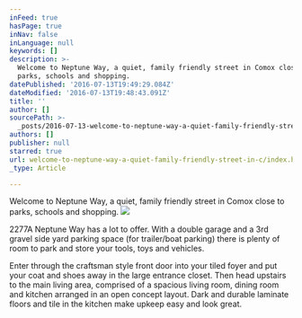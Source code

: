 ```yaml
---
inFeed: true
hasPage: true
inNav: false
inLanguage: null
keywords: []
description: >-
  Welcome to Neptune Way, a quiet, family friendly street in Comox close to
  parks, schools and shopping.
datePublished: '2016-07-13T19:49:29.084Z'
dateModified: '2016-07-13T19:48:43.091Z'
title: ''
author: []
sourcePath: >-
  _posts/2016-07-13-welcome-to-neptune-way-a-quiet-family-friendly-street-in-c.md
authors: []
publisher: null
starred: true
url: welcome-to-neptune-way-a-quiet-family-friendly-street-in-c/index.html
_type: Article

---
```

Welcome to Neptune Way, a quiet, family friendly street in Comox close to parks, schools and shopping.
![](https://the-grid-user-content.s3-us-west-2.amazonaws.com/49283855-5e48-4ca3-b771-1e850c2f15ca.jpg)

2277A Neptune Way has a lot to offer. With a double garage and a 3rd gravel side yard parking space (for trailer/boat parking) there is plenty of room to park and store your tools, toys and vehicles.

Enter through the craftsman style front door into your tiled foyer and put your coat and shoes away in the large entrance closet. Then head upstairs to the main living area, comprised of a spacious living room, dining room and kitchen arranged in an open concept layout. Dark and durable laminate floors and tile in the kitchen make upkeep easy and look great.